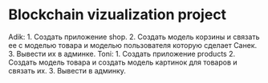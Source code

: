 # Blockchain vizualization project
Adik: 1. Создать приложение shop. 2. Создать модель корзины и  связать ее с моделью товара и моделью пользователя которую сделает Санек. 3. Вывести их в админке.
Toni: 1. Создать приложение products 2. Создать модель товара и создать модель картинок для товаров и связать их. 3. Вывести в админку.
